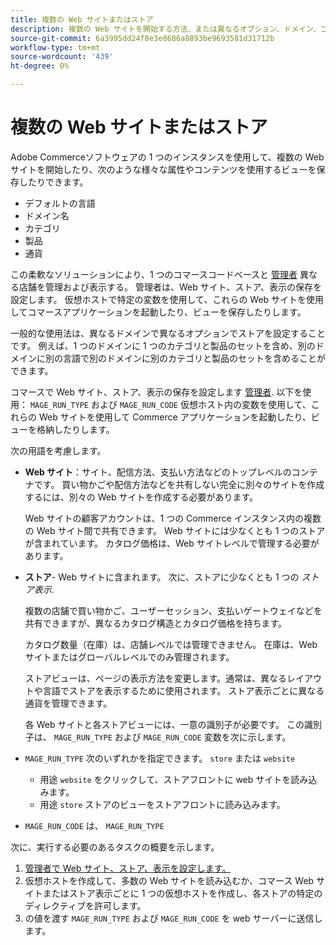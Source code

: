 ```yaml
---
title: 複数の Web サイトまたはストア
description: 複数の Web サイトを開始する方法、または異なるオプション、ドメイン、コンテンツを使用してストア表示を実装する方法について説明します。
source-git-commit: 6a3995dd24f8e3e8686a8893be9693581d31712b
workflow-type: tm+mt
source-wordcount: '439'
ht-degree: 0%

---
```



# 複数の Web サイトまたはストア

Adobe Commerceソフトウェアの 1 つのインスタンスを使用して、複数の Web サイトを開始したり、次のような様々な属性やコンテンツを使用するビューを保存したりできます。

- デフォルトの言語
- ドメイン名
- カテゴリ
- 製品
- 通貨

この柔軟なソリューションにより、1 つのコマースコードベースと [管理者](https://glossary.magento.com/magento-admin) 異なる店舗を管理および表示する。 管理者は、Web サイト、ストア、表示の保存を設定します。 仮想ホストで特定の変数を使用して、これらの Web サイトを使用してコマースアプリケーションを起動したり、ビューを保存したりします。

一般的な使用法は、異なるドメインで異なるオプションでストアを設定することです。 例えば、1 つのドメインに 1 つのカテゴリと製品のセットを含め、別のドメインに別の言語で別のドメインに別のカテゴリと製品のセットを含めることができます。

コマースで Web サイト、ストア、表示の保存を設定します [管理者](https://glossary.magento.com/admin). 以下を使用： `MAGE_RUN_TYPE` および `MAGE_RUN_CODE` 仮想ホスト内の変数を使用して、これらの Web サイトを使用して Commerce アプリケーションを起動したり、ビューを格納したりします。

次の用語を考慮します。

- **Web サイト**：サイト、配信方法、支払い方法などのトップレベルのコンテナです。 買い物かごや配信方法などを共有しない完全に別々のサイトを作成するには、別々の Web サイトを作成する必要があります。

   Web サイトの顧客アカウントは、1 つの Commerce インスタンス内の複数の Web サイト間で共有できます。 Web サイトには少なくとも 1 つのストアが含まれています。 カタログ価格は、Web サイトレベルで管理する必要があります。

- **ストア**- Web サイトに含まれます。 次に、ストアに少なくとも 1 つの *ストア表示*.

   複数の店舗で買い物かご、ユーザーセッション、支払いゲートウェイなどを共有できますが、異なるカタログ構造とカタログ価格を持ちます。

   カタログ数量（在庫）は、店舗レベルでは管理できません。 在庫は、Web サイトまたはグローバルレベルでのみ管理されます。

   ストアビューは、ページの表示方法を変更します。通常は、異なるレイアウトや言語でストアを表示するために使用されます。 ストア表示ごとに異なる通貨を管理できます。

   各 Web サイトと各ストアビューには、一意の識別子が必要です。 この識別子は、 `MAGE_RUN_TYPE` および `MAGE_RUN_CODE` 変数を次に示します。

- `MAGE_RUN_TYPE` 次のいずれかを指定できます。 `store` または `website`

   - 用途 `website` をクリックして、ストアフロントに web サイトを読み込みます。
   - 用途 `store` ストアのビューをストアフロントに読み込みます。

- `MAGE_RUN_CODE` は、 `MAGE_RUN_TYPE`

次に、実行する必要のあるタスクの概要を示します。

1. [管理者で Web サイト、ストア、表示を設定します。](ms-admin.md)
1. 仮想ホストを作成して、多数の Web サイトを読み込むか、コマース Web サイトまたはストア表示ごとに 1 つの仮想ホストを作成し、各ストアの特定のディレクティブを許可します。
1. の値を渡す `MAGE_RUN_TYPE` および `MAGE_RUN_CODE` を web サーバーに送信します。

